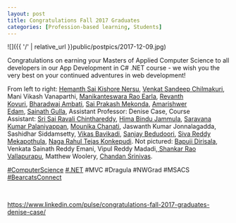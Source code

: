 ```yaml
---
layout: post
title: Congratulations Fall 2017 Graduates
categories: [Profession-based learning, Students]
---
```


![]({{ '/' | relative_url }}public/postpics/2017-12-09.jpg)

<div id="ember4322" class="ember-view">
<div class="reader-article-content" dir="ltr">
<p>Congratulations on earning your Masters of Applied Computer Science to all developers in our App Development in C# .NET course - we wish you the very best on your continued adventures in web development!</p>
<p>From left to right:&nbsp;<a href="https://www.linkedin.com/in/hemanth-sai-kishore-nersu-494783a0/" target="_blank" rel="noopener">Hemanth Sai Kishore Nersu</a>,&nbsp;<a href="https://www.linkedin.com/in/venkat-sandeep-chilmakuri-2741a1102/" target="_blank" rel="noopener">Venkat Sandeep Chilmakuri</a>, Mani Vikash Vanaparthi,&nbsp;<a href="https://www.linkedin.com/in/maniearla/" target="_blank" rel="noopener">Manikanteswara Rao Earla</a>,&nbsp;<a href="https://www.linkedin.com/in/revanth-kovuri-870aa1a7/" target="_blank" rel="noopener">Revanth Kovuri</a>,&nbsp;<a href="https://www.linkedin.com/in/bharadwaj-ambati-3b302b127/" target="_blank" rel="noopener">Bharadwaj Ambati</a>,&nbsp;<a href="https://www.linkedin.com/in/saiprakashmekonda/" target="_blank" rel="noopener">Sai Prakash Mekonda</a>,&nbsp;<a href="https://www.linkedin.com/in/amarishwer-edam/" target="_blank" rel="noopener">Amarishwer Edam</a>,&nbsp;<a href="https://www.linkedin.com/in/sainathgulla/" target="_blank" rel="noopener">Sainath Gulla</a>, Assistant Professor: Denise Case, Course Assistant:&nbsp;<a href="https://www.linkedin.com/in/sri-sai-ravali-chinthareddy-0a2907106/" target="_blank" rel="noopener">Sri Sai Ravali Chinthareddy</a>,&nbsp;<a href="https://www.linkedin.com/in/himabindujammula/" target="_blank" rel="noopener">Hima Bindu Jammula</a>,&nbsp;<a href="https://www.linkedin.com/in/saravana-kumar-palaniyappan-484160127/" target="_blank" rel="noopener">Saravana Kumar Palaniyappan</a>,&nbsp;<a href="https://www.linkedin.com/in/mounikachanati/" target="_blank" rel="noopener">Mounika Chanati</a>, Jaswanth Kumar Jonnalagadda, Sashidhar Siddamsetty,&nbsp;<a href="https://www.linkedin.com/in/vikas-bavikadi-0788ba99/" target="_blank" rel="noopener">Vikas Bavikadi</a>,&nbsp;<a href="https://www.linkedin.com/in/sanjay-bedudoori-6b7156127/" target="_blank" rel="noopener">Sanjay Bedudoori</a>,&nbsp;<a href="https://www.linkedin.com/in/sivareddy-mekapothula-76805aa2/" target="_blank" rel="noopener">Siva Reddy Mekapothula</a>,&nbsp;<a href="https://www.linkedin.com/in/naga-rahul-tejas-konkepudi/" target="_blank" rel="noopener">Naga Rahul Tejas Konkepudi</a>. Not pictured:&nbsp;<a href="https://www.linkedin.com/in/bapuji-dirisala-476a7252/" target="_blank" rel="noopener">Bapuji Dirisala</a>, Venkata Sainath Reddy Emani, Vipul Reddy Madadi,<a href="https://www.linkedin.com/in/shankar-rao-vallapurapu-40034111a/" target="_blank" rel="noopener">&nbsp;Shankar Rao Vallapurapu</a>, Matthew Woolery,&nbsp;<a href="https://www.linkedin.com/in/chandansrinivasyelamanchili/" target="_blank" rel="noopener">Chandan Srinivas</a>.</p>
<p><a href="https://twitter.com/search?q=%23computerscience">#ComputerScience</a> <a href="https://twitter.com/hashtag/dotnet">#.NET</a> #MVC #Dragula #NWGrad #MSACS <a href="https://twitter.com/hashtag/bearcatsconnect">#BearcatsConnect</a></p>
</div>
</div>
<div class="reader-flag-content__wrapper mb4 clear-both" data-ember-action="" data-ember-action-4323="4323">&nbsp;</div>

<a href="https://www.linkedin.com/pulse/congratulations-fall-2017-graduates-denise-case/">https://www.linkedin.com/pulse/congratulations-fall-2017-graduates-denise-case/</a>